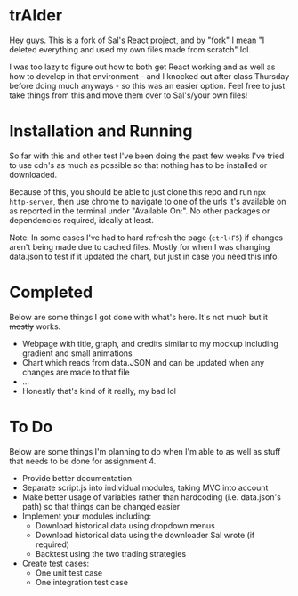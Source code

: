 # trAIder
Hey guys. This is a fork of Sal's React project, and by "fork" I mean "I deleted everything and used my own files made from scratch" lol.

I was too lazy to figure out how to both get React working and as well as how to develop in that environment - and I knocked out after class Thursday before doing much anyways - so this was an easier option. Feel free to just take things from this and move them over to Sal's/your own files!

# Installation and Running
So far with this and other test I've been doing the past few weeks I've tried to use cdn's as much as possible so that nothing has to be installed or downloaded. 

Because of this, you should be able to just clone this repo and run `npx http-server`, then use chrome to navigate to one of the urls it's available on as reported in the terminal under "Available On:". No other packages or dependencies required, ideally at least.

Note: In some cases I've had to hard refresh the page (`ctrl+F5`) if changes aren't being made due to cached files. Mostly for when I was changing data.json to test if it updated the chart, but just in case you need this info.

# Completed
Below are some things I got done with what's here. It's not much but it ~~mostly~~ works.

- Webpage with title, graph, and credits similar to my mockup including gradient and small animations
- Chart which reads from data.JSON and can be updated when any changes are made to that file
- ...
- Honestly that's kind of it really, my bad lol

# To Do
Below are some things I'm planning to do when I'm able to as well as stuff that needs to be done for assignment 4.

- Provide better documentation
- Separate script.js into individual modules, taking MVC into account
- Make better usage of variables rather than hardcoding (i.e. data.json's path) so that things can be changed easier
- Implement your modules including:
  - Download historical data using dropdown menus
  - Download historical data using the downloader Sal wrote (if required)
  - Backtest using the two trading strategies
- Create test cases:
  - One unit test case
  - One integration test case
